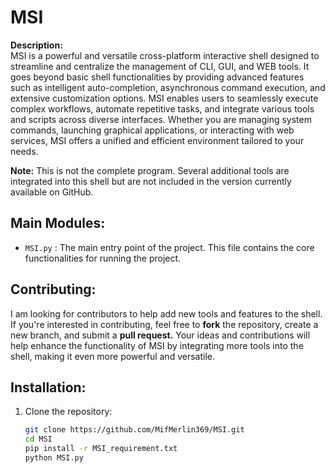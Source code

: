 # MSI

**Description:**  
MSI is a powerful and versatile cross-platform interactive shell designed to streamline and centralize the management of CLI, GUI, and WEB tools. It goes beyond basic shell functionalities by providing advanced features such as intelligent auto-completion, asynchronous command execution, and extensive customization options. MSI enables users to seamlessly execute complex workflows, automate repetitive tasks, and integrate various tools and scripts across diverse interfaces. Whether you are managing system commands, launching graphical applications, or interacting with web services, MSI offers a unified and efficient environment tailored to your needs.

**Note:** This is not the complete program. Several additional tools are integrated into this shell but are not included in the version currently available on GitHub.  

## Main Modules:
- `MSI.py` : The main entry point of the project. This file contains the core functionalities for running the project.

## Contributing:
I am looking for contributors to help add new tools and features to the shell. If you're interested in contributing, feel free to **fork** the repository, create a new branch, and submit a **pull request.** Your ideas and contributions will help enhance the functionality of MSI by integrating more tools into the shell, making it even more powerful and versatile.

## Installation:
1. Clone the repository:
   ```bash
   git clone https://github.com/MifMerlin369/MSI.git
   cd MSI
   pip install -r MSI_requirement.txt
   python MSI.py
